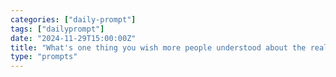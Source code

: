 ```yaml
---
categories: ["daily-prompt"]
tags: ["dailyprompt"]
date: "2024-11-29T15:00:00Z"
title: "What's one thing you wish more people understood about the realities of being a programmer?"
type: "prompts"
---
```

